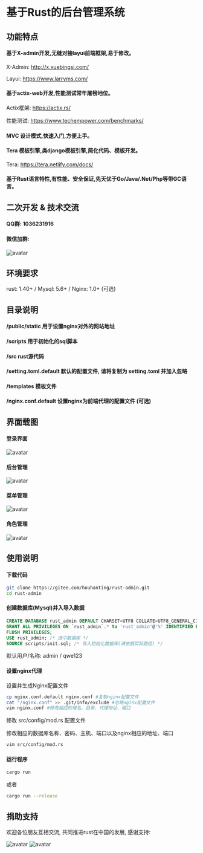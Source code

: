 # 基于Rust的后台管理系统

## 功能特点
#### 基于X-admin开发,无缝对接layui前端框架,易于修改。

X-Admin: http://x.xuebingsi.com/

Layui: https://www.larryms.com/

#### 基于actix-web开发,性能测试常年屠榜地位。

Actix框架: https://actix.rs/

性能测试: https://www.techempower.com/benchmarks/

#### MVC 设计模式,快速入门,方便上手。

#### Tera 模板引擎,类django模板引擎,简化代码、模板开发。 

Tera: https://tera.netlify.com/docs/

#### 基于Rust语言特性,有性能、安全保证,先天优于Go/Java/.Net/Php等带GC语言。

## 二次开发 & 技术交流
#### QQ群: 1036231916
#### 微信加群: 
![avatar](/public/wx_qr_0203.jpg)


## 环境要求
rust: 1.40+ / Mysql: 5.6+ / Nginx: 1.0+ (可选)

## 目录说明
#### /public/static 用于设置nginx对外的网站地址
#### /scripts 用于初始化的sql脚本
#### /src rust源代码
#### /setting.toml.default 默认的配置文件, 请将复制为 setting.toml 并加入忽略
#### /templates 模板文件
#### /nginx.conf.default 设置nginx为前端代理的配置文件 (可选)

## 界面载图
#### 登录界面
![avatar](/public/static/images/login.png)

#### 后台管理
![avatar](/public/static/images/right.png)

#### 菜单管理
![avatar](/public/static/images/menus.png)

#### 角色管理
![avatar](/public/static/images/roles.png)


## 使用说明
#### 下载代码

```bash
git clone https://gitee.com/houhanting/rust-admin.git
cd rust-admin
```

#### 创建数据库(Mysql)并入导入数据

```sql
CREATE DATABASE rust_admin DEFAULT CHARSET=UTF8 COLLATE=UTF8_GENERAL_CI; /* 创建数据库 */
GRANT ALL PRIVILEGES ON `rust_admin`.* to 'rust_admin'@'%' IDENTIFIED BY 'rust-x-lsl'; /* 设置用户名称密码 */
FLUSH PRIVILEGES;
USE rust_admin; /* 选中数据库 */
SOURCE scripts/init.sql; /* 导入初始化数据库(请依据实际路径) */
```

默认用户/名称: admin / qwe123

#### 设置nginx代理

设置并生成Nginx配置文件
```bash
cp nginx.conf.default nginx.conf #复制nginx配置文件
cat "/nginx.conf" >> .git/info/exclude #忽略nginx配置文件
vim nginx.conf #修改相应的域名、目录、代理地址、端口
```

修改 src/config/mod.rs 配置文件

修改相应的数据库名称、密码、主机、端口以及nginx相应的地址、端口

```bash
vim src/config/mod.rs
```

#### 运行程序

```bash
cargo run
```
或者
```bash
cargo run --release
```

## 捐助支持

欢迎各位朋友互相交流, 共同推进rust在中国的发展, 感谢支持:

![avatar](/public/static/images/wx.png) ![avatar](/public/static/images/tb.png)
